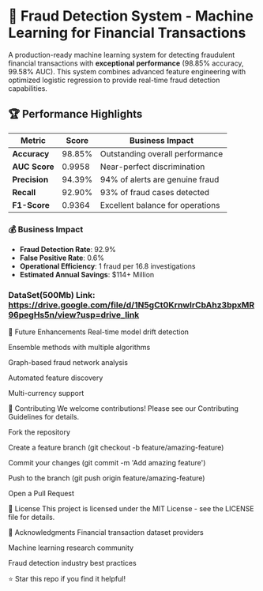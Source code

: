 # 🚨 Fraud Detection System - Machine Learning for Financial Transactions


A production-ready machine learning system for detecting fraudulent financial transactions with **exceptional performance** (98.85% accuracy, 99.58% AUC). This system combines advanced feature engineering with optimized logistic regression to provide real-time fraud detection capabilities.

## 🏆 Performance Highlights

| Metric | Score | Business Impact |
|--------|-------|-----------------|
| **Accuracy** | 98.85% | Outstanding overall performance |
| **AUC Score** | 0.9958 | Near-perfect discrimination |
| **Precision** | 94.39% | 94% of alerts are genuine fraud |
| **Recall** | 92.90% | 93% of fraud cases detected |
| **F1-Score** | 0.9364 | Excellent balance for operations |

### 💰 Business Impact
- **Fraud Detection Rate**: 92.9%
- **False Positive Rate**: 0.6% 
- **Operational Efficiency**: 1 fraud per 16.8 investigations
- **Estimated Annual Savings**: $114+ Million

### DataSet(500Mb) Link: https://drive.google.com/file/d/1N5gCt0KrnwIrCbAhz3bpxMR96pegHs5n/view?usp=drive_link

🔮 Future Enhancements
Real-time model drift detection

Ensemble methods with multiple algorithms

Graph-based fraud network analysis

Automated feature discovery

Multi-currency support

🤝 Contributing
We welcome contributions! Please see our Contributing Guidelines for details.

Fork the repository

Create a feature branch (git checkout -b feature/amazing-feature)

Commit your changes (git commit -m 'Add amazing feature')

Push to the branch (git push origin feature/amazing-feature)

Open a Pull Request

📄 License
This project is licensed under the MIT License - see the LICENSE file for details.

🙏 Acknowledgments
Financial transaction dataset providers

Machine learning research community

Fraud detection industry best practices

⭐ Star this repo if you find it helpful!

